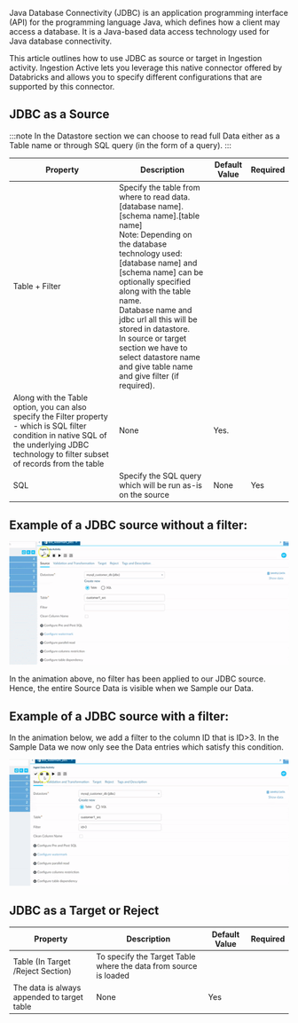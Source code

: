 Java Database Connectivity (JDBC) is an application programming interface (API) for the programming language Java, which defines how a client may access a database. It is a Java-based data access technology used for Java database connectivity.

This article outlines how to use JDBC as source or target in Ingestion activity. Ingestion Active lets you leverage this native connector offered by Databricks and allows you to specify different configurations that are supported by this connector. 

## JDBC as a Source

:::note
In the Datastore section we can choose to read full Data either as a Table name or through SQL query (in the form of a query).
:::

|Property|Description|Default Value|Required|
|--- |--- |--- |--- |
|Table + Filter|Specify the table from where to read data.<br/>[database name].[schema name].[table name]<br/>Note: Depending on the database technology used: [database name] and [schema name] can be optionally specified along with the table name. <br/>Database name and jdbc url all this will be stored in datastore.<br/>In source or target section we have to select datastore name and give table name and give filter (if required). 
Along with the Table option, you can also specify the Filter property - which is SQL filter condition in native SQL of the underlying JDBC technology to filter  subset of records from the table|None|Yes.|
|SQL|Specify the SQL query which will be run as-is on the source|None|Yes|



## Example of a JDBC source without a filter:

![image alt text](/img/docs/how-to-guides/ingest_data/jdbc1.gif)

In the animation above, no filter has been applied to our JDBC source. Hence, the entire Source Data is visible when we Sample our Data.

## Example of a JDBC source with a filter:

In the animation below, we add a filter to the column ID that is ID>3. In the Sample Data we now only see the Data entries which satisfy this condition. 

![image alt text](/img/docs/how-to-guides/ingest_data/jdbc2.gif)

## JDBC as a Target or Reject

|Property|Description|Default Value|Required|
|--- |--- |--- |--- |
|Table (In Target /Reject Section)|To specify the Target Table where the data from source is loaded
The data is always appended to target table|None|Yes|


 

